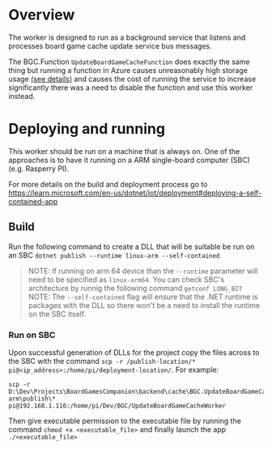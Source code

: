 ﻿# Overview

The worker is designed to run as a background service that listens and processes board game cache update service bus messages.

The BGC.Function `UpdateBoardGameCacheFunction` does exactly the same thing but running a function in Azure causes unreasonably high storage usage [(see details)](https://github.com/Azure/Azure-Functions/issues/2417)
and causes the cost of running the service to increase significantly there was a need to disable the function and use this worker instead.

# Deploying and running

This worker should be run on a machine that is always on. One of the approaches is to have it running on a ARM single-board computer (SBC) (e.g. Rasperry PI).

For more details on the build and deployment process go to https://learn.microsoft.com/en-us/dotnet/iot/deployment#deploying-a-self-contained-app

## Build

Run the following command to create a DLL that will be suitable be run on an SBC `dotnet publish --runtime linux-arm --self-contained`

> NOTE: If running on arm 64 device than the `--runtime` parameter will need to be specified as `linux-arm64`. You can check SBC's architecture by runnig the following command `getconf LONG_BIT`
> NOTE: The `--self-contained` flag will ensure that the .NET runtime is packages with the DLL so there won't be a need to install the runtime on the SBC itself.

### Run on SBC

Upon successful generation of DLLs for the project copy the files across to the SBC with the command `scp -r /publish-location/* pi@<ip_address>:/home/pi/deployment-location/`. For example:

```
scp -r D:\Dev\Projects\BoardGamesCompanion\backend\cache\BGC.UpdateBoardGameCacheWorker\bin\Debug\net7.0\linux-arm\publish\* pi@192.168.1.116:/home/pi/Dev/BGC/UpdateBoardGameCacheWorker
```

Then give executable permission to the executable file by running the command `chmod +x <executable_file>` and finally launch the app `./<executable_file>`